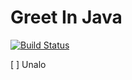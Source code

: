 # Greet In Java

[![Build Status](https://travis-ci.org/Gideon877/greet-in-java.svg?branch=master)](https://travis-ci.org/Gideon877/greet-in-java)


[ ] Unalo